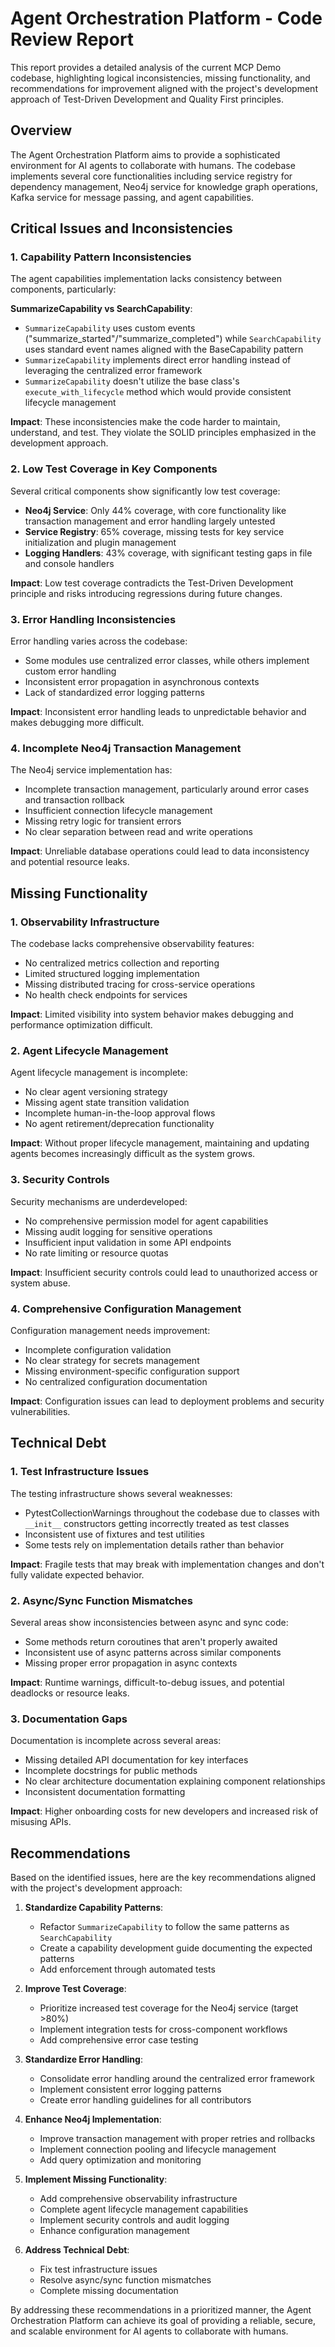 # Agent Orchestration Platform - Code Review Report

This report provides a detailed analysis of the current MCP Demo codebase, highlighting logical inconsistencies, missing functionality, and recommendations for improvement aligned with the project's development approach of Test-Driven Development and Quality First principles.

## Overview

The Agent Orchestration Platform aims to provide a sophisticated environment for AI agents to collaborate with humans. The codebase implements several core functionalities including service registry for dependency management, Neo4j service for knowledge graph operations, Kafka service for message passing, and agent capabilities.

## Critical Issues and Inconsistencies

### 1. Capability Pattern Inconsistencies

The agent capabilities implementation lacks consistency between components, particularly:

**SummarizeCapability vs SearchCapability**:
- `SummarizeCapability` uses custom events ("summarize_started"/"summarize_completed") while `SearchCapability` uses standard event names aligned with the BaseCapability pattern
- `SummarizeCapability` implements direct error handling instead of leveraging the centralized error framework
- `SummarizeCapability` doesn't utilize the base class's `execute_with_lifecycle` method which would provide consistent lifecycle management

**Impact**: These inconsistencies make the code harder to maintain, understand, and test. They violate the SOLID principles emphasized in the development approach.

### 2. Low Test Coverage in Key Components

Several critical components show significantly low test coverage:

- **Neo4j Service**: Only 44% coverage, with core functionality like transaction management and error handling largely untested
- **Service Registry**: 65% coverage, missing tests for key service initialization and plugin management
- **Logging Handlers**: 43% coverage, with significant testing gaps in file and console handlers

**Impact**: Low test coverage contradicts the Test-Driven Development principle and risks introducing regressions during future changes.

### 3. Error Handling Inconsistencies

Error handling varies across the codebase:

- Some modules use centralized error classes, while others implement custom error handling
- Inconsistent error propagation in asynchronous contexts
- Lack of standardized error logging patterns

**Impact**: Inconsistent error handling leads to unpredictable behavior and makes debugging more difficult.

### 4. Incomplete Neo4j Transaction Management

The Neo4j service implementation has:

- Incomplete transaction management, particularly around error cases and transaction rollback
- Insufficient connection lifecycle management
- Missing retry logic for transient errors
- No clear separation between read and write operations

**Impact**: Unreliable database operations could lead to data inconsistency and potential resource leaks.

## Missing Functionality

### 1. Observability Infrastructure

The codebase lacks comprehensive observability features:

- No centralized metrics collection and reporting
- Limited structured logging implementation
- Missing distributed tracing for cross-service operations
- No health check endpoints for services

**Impact**: Limited visibility into system behavior makes debugging and performance optimization difficult.

### 2. Agent Lifecycle Management

Agent lifecycle management is incomplete:

- No clear agent versioning strategy
- Missing agent state transition validation
- Incomplete human-in-the-loop approval flows
- No agent retirement/deprecation functionality

**Impact**: Without proper lifecycle management, maintaining and updating agents becomes increasingly difficult as the system grows.

### 3. Security Controls

Security mechanisms are underdeveloped:

- No comprehensive permission model for agent capabilities
- Missing audit logging for sensitive operations
- Insufficient input validation in some API endpoints
- No rate limiting or resource quotas

**Impact**: Insufficient security controls could lead to unauthorized access or system abuse.

### 4. Comprehensive Configuration Management

Configuration management needs improvement:

- Incomplete configuration validation
- No clear strategy for secrets management
- Missing environment-specific configuration support
- No centralized configuration documentation

**Impact**: Configuration issues can lead to deployment problems and security vulnerabilities.

## Technical Debt

### 1. Test Infrastructure Issues

The testing infrastructure shows several weaknesses:

- PytestCollectionWarnings throughout the codebase due to classes with `__init__` constructors getting incorrectly treated as test classes
- Inconsistent use of fixtures and test utilities
- Some tests rely on implementation details rather than behavior

**Impact**: Fragile tests that may break with implementation changes and don't fully validate expected behavior.

### 2. Async/Sync Function Mismatches

Several areas show inconsistencies between async and sync code:

- Some methods return coroutines that aren't properly awaited
- Inconsistent use of async patterns across similar components
- Missing proper error propagation in async contexts

**Impact**: Runtime warnings, difficult-to-debug issues, and potential deadlocks or resource leaks.

### 3. Documentation Gaps

Documentation is incomplete across several areas:

- Missing detailed API documentation for key interfaces
- Incomplete docstrings for public methods
- No clear architecture documentation explaining component relationships
- Inconsistent documentation formatting

**Impact**: Higher onboarding costs for new developers and increased risk of misusing APIs.

## Recommendations

Based on the identified issues, here are the key recommendations aligned with the project's development approach:

1. **Standardize Capability Patterns**:
   - Refactor `SummarizeCapability` to follow the same patterns as `SearchCapability`
   - Create a capability development guide documenting the expected patterns
   - Add enforcement through automated tests

2. **Improve Test Coverage**:
   - Prioritize increased test coverage for the Neo4j service (target >80%)
   - Implement integration tests for cross-component workflows
   - Add comprehensive error case testing

3. **Standardize Error Handling**:
   - Consolidate error handling around the centralized error framework
   - Implement consistent error logging patterns
   - Create error handling guidelines for all contributors

4. **Enhance Neo4j Implementation**:
   - Improve transaction management with proper retries and rollbacks
   - Implement connection pooling and lifecycle management
   - Add query optimization and monitoring

5. **Implement Missing Functionality**:
   - Add comprehensive observability infrastructure
   - Complete agent lifecycle management capabilities
   - Implement security controls and audit logging
   - Enhance configuration management

6. **Address Technical Debt**:
   - Fix test infrastructure issues
   - Resolve async/sync function mismatches
   - Complete missing documentation

By addressing these recommendations in a prioritized manner, the Agent Orchestration Platform can achieve its goal of providing a reliable, secure, and scalable environment for AI agents to collaborate with humans.
